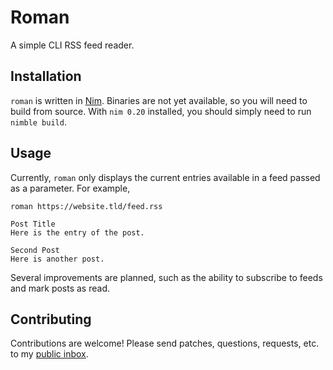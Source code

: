 # Roman

A simple CLI RSS feed reader.

## Installation

`roman` is written in [Nim](https://nim-lang.org). Binaries are not yet available, so you will need to build from source. With `nim 0.20` installed, you should simply need to run `nimble build`. 

## Usage

Currently, `roman` only displays the current entries available in a feed passed as a parameter. For example, 

```
roman https://website.tld/feed.rss

Post Title
Here is the entry of the post. 

Second Post
Here is another post.
```

Several improvements are planned, such as the ability to subscribe to feeds and mark posts as read.

## Contributing

Contributions are welcome! Please send patches, questions, requests, etc. to my [public inbox](mailto:~reesmichael1/public-inbox@lists.sr.ht).
